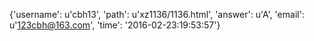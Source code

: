 {'username': u'cbh13', 'path': u'xz1136/1136.html', 'answer': u'A', 'email': u'123cbh@163.com', 'time': '2016-02-23:19:53:57'}